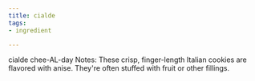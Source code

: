 ```yaml
---
title: cialde
tags:
- ingredient

---
```

cialde chee-AL-day Notes: These crisp, finger-length Italian cookies are flavored with anise. They're often stuffed with fruit or other fillings.
